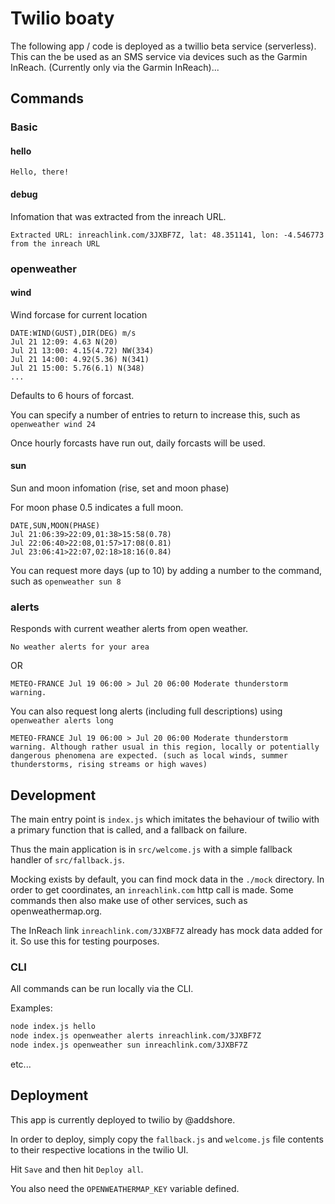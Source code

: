 # Twilio boaty

The following app / code is deployed as a twillio beta service (serverless).
This can the be used as an SMS service via devices such as the Garmin InReach. (Currently only via the Garmin InReach)...

## Commands

### Basic

#### hello

```
Hello, there!
```

#### debug

Infomation that was extracted from the inreach URL.

```
Extracted URL: inreachlink.com/3JXBF7Z, lat: 48.351141, lon: -4.546773 from the inreach URL
```

### openweather

#### wind

Wind forcase for current location

```
DATE:WIND(GUST),DIR(DEG) m/s
Jul 21 12:09: 4.63 N(20)
Jul 21 13:00: 4.15(4.72) NW(334)
Jul 21 14:00: 4.92(5.36) N(341)
Jul 21 15:00: 5.76(6.1) N(348)
...
```

Defaults to 6 hours of forcast.

You can specify a number of entries to return to increase this, such as `openweather wind 24`

Once hourly forcasts have run out, daily forcasts will be used.

#### sun

Sun and moon infomation (rise, set and moon phase)

For moon phase 0.5 indicates a full moon.

```
DATE,SUN,MOON(PHASE)
Jul 21:06:39>22:09,01:38>15:58(0.78)
Jul 22:06:40>22:08,01:57>17:08(0.81)
Jul 23:06:41>22:07,02:18>18:16(0.84)
```

You can request more days (up to 10) by adding a number to the command, such as `openweather sun 8`

### alerts

Responds with current weather alerts from open weather.

```
No weather alerts for your area
```

OR

```
METEO-FRANCE Jul 19 06:00 > Jul 20 06:00 Moderate thunderstorm warning.
```

You can also request long alerts (including full descriptions) using `openweather alerts long`

```
METEO-FRANCE Jul 19 06:00 > Jul 20 06:00 Moderate thunderstorm warning. Although rather usual in this region, locally or potentially dangerous phenomena are expected. (such as local winds, summer thunderstorms, rising streams or high waves)
```

## Development

The main entry point is `index.js` which imitates the behaviour of twilio with a primary function that is called, and a fallback on failure.

Thus the main application is in `src/welcome.js` with a simple fallback handler of `src/fallback.js`.

Mocking exists by default, you can find mock data in the `./mock` directory.
In order to get coordinates, an `inreachlink.com` http call is made.
Some commands then also make use of other services, such as openweathermap.org.

The InReach link `inreachlink.com/3JXBF7Z` already has mock data added for it.
So use this for testing pourposes.

### CLI

All commands can be run locally via the CLI.

Examples:

```sh
node index.js hello
node index.js openweather alerts inreachlink.com/3JXBF7Z
node index.js openweather sun inreachlink.com/3JXBF7Z
```

etc...

## Deployment

This app is currently deployed to twilio by @addshore.

In order to deploy, simply copy the `fallback.js` and `welcome.js` file contents to their respective locations in the twilio UI.

Hit `Save` and then hit `Deploy all`.

You also need the `OPENWEATHERMAP_KEY` variable defined.